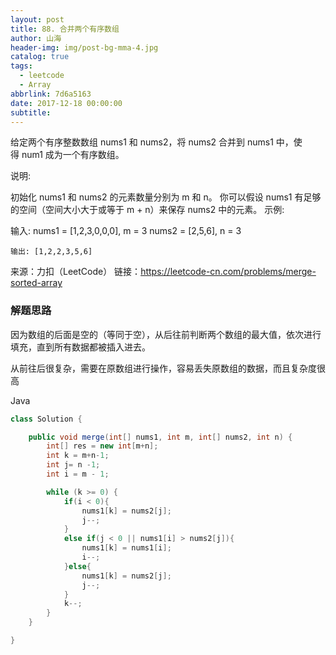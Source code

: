 ```yaml
---
layout: post
title: 88. 合并两个有序数组
author: 山海
header-img: img/post-bg-mma-4.jpg
catalog: true
tags:
  - leetcode
  - Array
abbrlink: 7d6a5163
date: 2017-12-18 00:00:00
subtitle:
---
```




给定两个有序整数数组 nums1 和 nums2，将 nums2 合并到 nums1 中，使得 num1 成为一个有序数组。

说明:

初始化 nums1 和 nums2 的元素数量分别为 m 和 n。
你可以假设 nums1 有足够的空间（空间大小大于或等于 m + n）来保存 nums2 中的元素。
示例:

输入:
    nums1 = [1,2,3,0,0,0], m = 3
    nums2 = [2,5,6],       n = 3
    
    输出: [1,2,2,3,5,6]

来源：力扣（LeetCode）
链接：https://leetcode-cn.com/problems/merge-sorted-array


### 解题思路
因为数组的后面是空的（等同于空），从后往前判断两个数组的最大值，依次进行填充，直到所有数据都被插入进去。

从前往后很复杂，需要在原数组进行操作，容易丢失原数组的数据，而且复杂度很高


Java
```java
class Solution {

    public void merge(int[] nums1, int m, int[] nums2, int n) {
        int[] res = new int[m+n];
        int k = m+n-1;
        int j= n -1;
        int i = m - 1;

        while (k >= 0) {
            if(i < 0){
                nums1[k] = nums2[j];
                j--;
            }
            else if(j < 0 || nums1[i] > nums2[j]){
                nums1[k] = nums1[i];
                i--;
            }else{
                nums1[k] = nums2[j];
                j--;
            }
            k--;
        }
    }

}
```


